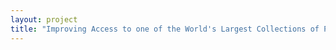 ```yaml
--- 
layout: project 
title: "Improving Access to one of the World's Largest Collections of Plant Rust Fungi" 
---
```



